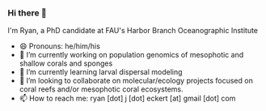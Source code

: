 ### Hi there 👋
I'm Ryan, a PhD candidate at FAU's Harbor Branch Oceanographic Institute

- 😄 Pronouns: he/him/his
- 🔭 I’m currently working on population genomics of mesophotic and shallow corals and sponges
- 🌱 I’m currently learning larval dispersal modeling
- 👯 I’m looking to collaborate on molecular/ecology projects focused on coral reefs and/or mesophotic coral ecosystems.
- 📫 How to reach me: ryan [dot] j [dot] eckert [at] gmail [dot] com
